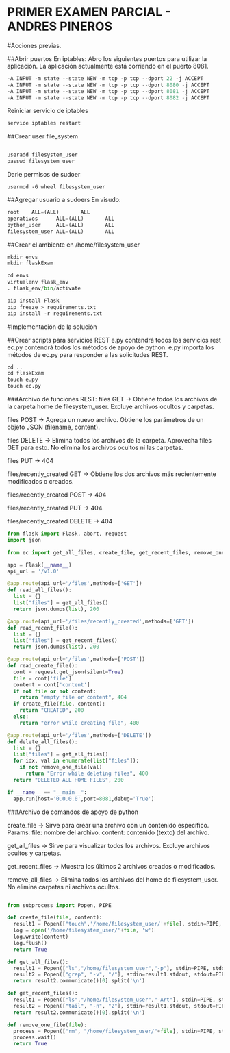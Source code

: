 # PRIMER EXAMEN PARCIAL - ANDRES PINEROS

#Acciones previas.

##Abrir puertos
En iptables:
Abro los siguientes puertos para utilizar la aplicación.
La aplicación actualmente está corriendo en el puerto 8081.

```python
-A INPUT -m state --state NEW -m tcp -p tcp --dport 22 -j ACCEPT
-A INPUT -m state --state NEW -m tcp -p tcp --dport 8080 -j ACCEPT
-A INPUT -m state --state NEW -m tcp -p tcp --dport 8081 -j ACCEPT
-A INPUT -m state --state NEW -m tcp -p tcp --dport 8082 -j ACCEPT
```

Reiniciar servicio de iptables
```python
service iptables restart
```

##Crear user file_system

```python
```

```python
useradd filesystem_user
passwd filesystem_user
```
Darle permisos de sudoer
```linux
usermod -G wheel filesystem_user
```

##Agregar usuario a sudoers
En visudo:


```python
root    ALL=(ALL)       ALL
operativos      ALL=(ALL)       ALL
python_user     ALL=(ALL)       ALL
filesystem_user ALL=(ALL)       ALL
```

##Crear el ambiente en /home/filesystem_user

```python
mkdir envs
mkdir flaskExam

cd envs
virtualenv flask_env
. flask_env/bin/activate

pip install Flask
pip freeze > requirements.txt
pip install -r requirements.txt
```
#Implementación de la solución

##Crear scripts para servicios REST
e.py contendrá todos los servicios rest
ec.py contendrá todos los métodos de apoyo de python.
e.py importa los métodos de ec.py para responder a las solicitudes REST.

```python
cd ..
cd flaskExam
touch e.py
touch ec.py
```

###Archivo de funciones REST:
files GET -> Obtiene todos los archivos de la carpeta home de filesystem_user. Excluye archivos ocultos y carpetas.

files POST -> Agrega un nuevo archivo. Obtiene los parámetros de un objeto JSON (filename, content).

files DELETE -> Elimina todos los archivos de la carpeta. Aprovecha files GET para esto. No elimina los archivos ocultos ni las
carpetas.

files PUT -> 404

files/recently_created GET -> Obtiene los dos archivos más recientemente modificados o creados.

files/recently_created POST -> 404

files/recently_created PUT -> 404

files/recently_created DELETE  -> 404

```python
from flask import Flask, abort, request
import json

from ec import get_all_files, create_file, get_recent_files, remove_one_file

app = Flask(__name__)
api_url = '/v1.0'

@app.route(api_url+'/files',methods=['GET'])
def read_all_files():
  list = {}
  list["files"] = get_all_files()
  return json.dumps(list), 200

@app.route(api_url+'/files/recently_created',methods=['GET'])
def read_recent_file():
  list = {}
  list["files"] = get_recent_files()
  return json.dumps(list), 200

@app.route(api_url+'/files',methods=['POST'])
def read_create_file():
  cont = request.get_json(silent=True)
  file = cont['file']
  content = cont['content']
  if not file or not content:
    return "empty file or content", 404
  if create_file(file, content):
    return "CREATED", 200
  else:
    return "error while creating file", 400

@app.route(api_url+'/files',methods=['DELETE'])
def delete_all_files():
  list = {}
  list["files"] = get_all_files()
  for idx, val in enumerate(list["files"]):
    if not remove_one_file(val)
      return "Error while deleting files", 400
  return "DELETED ALL HOME FILES", 200

if __name__ == "__main__":
  app.run(host='0.0.0.0',port=8081,debug='True')

```

###Archivo de comandos de apoyo de python

create_file -> Sirve para crear una archivo con un contenido específico.
Params: file: nombre del archivo.    content: contenido (texto) del archivo.

get_all_files -> Sirve para visualizar todos los archivos. Excluye archivos ocultos y carpetas.

get_recent_files -> Muestra los últimos 2 archivos creados o modificados.

remove_all_files -> Elimina todos los archivos del home de filesystem_user. No elimina carpetas ni archivos ocultos.

``` python

from subprocess import Popen, PIPE

def create_file(file, content):
  result1 = Popen(["touch",'/home/filesystem_user/'+file], stdin=PIPE, stdout=PIPE, stderr=PIPE)
  log = open('/home/filesystem_user/'+file, 'w')
  log.write(content)
  log.flush()
  return True

def get_all_files():
  result1 = Popen(["ls","/home/filesystem_user","-p"], stdin=PIPE, stdout=PIPE, stderr=PIPE)
  result2 = Popen(["grep", "-v", "/"], stdin=result1.stdout, stdout=PIPE, stderr=PIPE)
  return result2.communicate()[0].split('\n')

def get_recent_files():
  result1 = Popen(["ls","/home/filesystem_user","-Art"], stdin=PIPE, stdout=PIPE, stderr=PIPE)
  result2 = Popen(["tail", "-n", "2"], stdin=result1.stdout, stdout=PIPE, stderr=PIPE)
  return result2.communicate()[0].split('\n')

def remove_one_file(file):
  process = Popen(["rm", "/home/filesystem_user/"+file], stdin=PIPE, stdout=PIPE, stderr=PIPE)
  process.wait()
  return True

```
